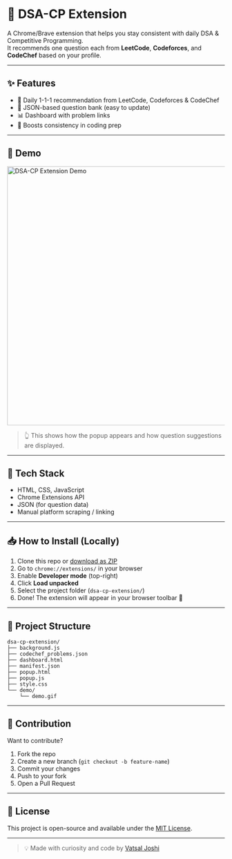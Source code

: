 # 🚀 DSA-CP Extension

A Chrome/Brave extension that helps you stay consistent with daily DSA & Competitive Programming.  
It recommends one question each from **LeetCode**, **Codeforces**, and **CodeChef** based on your profile.

---

## ✨ Features

- 📌 Daily 1-1-1 recommendation from LeetCode, Codeforces & CodeChef
- 🎯 JSON-based question bank (easy to update)
- 📊 Dashboard with problem links
- 🧠 Boosts consistency in coding prep

---

## 📸 Demo

<img src="demo/demo.gif" alt="DSA-CP Extension Demo" width="600"/>

> 👆 This shows how the popup appears and how question suggestions are displayed.

---

## 🧠 Tech Stack

- HTML, CSS, JavaScript
- Chrome Extensions API
- JSON (for question data)
- Manual platform scraping / linking

---

## 📥 How to Install (Locally)

1. Clone this repo or [download as ZIP](https://github.com/vatsaljoshi1005/dsa-cp-extension/archive/refs/heads/main.zip)
2. Go to `chrome://extensions/` in your browser
3. Enable **Developer mode** (top-right)
4. Click **Load unpacked**
5. Select the project folder (`dsa-cp-extension/`)
6. Done! The extension will appear in your browser toolbar 🎉

---

## 📁 Project Structure

```
dsa-cp-extension/
├── background.js
├── codechef_problems.json
├── dashboard.html
├── manifest.json
├── popup.html
├── popup.js
├── style.css
└── demo/
    └── demo.gif
```



---

## 🙌 Contribution

Want to contribute?

1. Fork the repo
2. Create a new branch (`git checkout -b feature-name`)
3. Commit your changes
4. Push to your fork
5. Open a Pull Request

---

## 📃 License

This project is open-source and available under the [MIT License](LICENSE).

---

> 💡 Made with curiosity and code by [Vatsal Joshi](https://github.com/vatsaljoshi1005)


